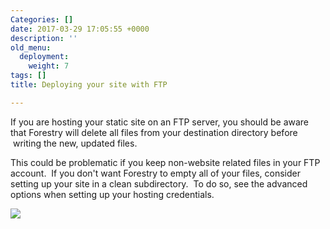 ```yaml
---
Categories: []
date: 2017-03-29 17:05:55 +0000
description: ''
old_menu:
  deployment:
    weight: 7
tags: []
title: Deploying your site with FTP

---
```

If you are hosting your static site on an FTP server, you should be aware that Forestry will delete all files from your destination directory before  writing the new, updated files.

This could be problematic if you keep non-website related files in your FTP account. &nbsp;If you don't want Forestry to empty all of your files, consider setting up your site in a clean subdirectory. &nbsp;To do so, see the advanced options when setting up your hosting credentials.

![](/docs/forestryio/images/Forestry.io-hosting-ftp.png)
